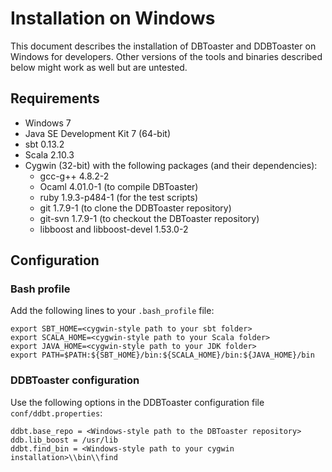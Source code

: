 # Installation on Windows

This document describes the installation of DBToaster and DDBToaster on Windows
for developers. Other versions of the tools and binaries described below might
work as well but are untested.

## Requirements
* Windows 7
* Java SE Development Kit 7 (64-bit)
* sbt 0.13.2
* Scala 2.10.3
* Cygwin (32-bit) with the following packages (and their dependencies):
   * gcc-g++ 4.8.2-2
   * Ocaml 4.01.0-1 (to compile DBToaster)
   * ruby 1.9.3-p484-1 (for the test scripts)
   * git 1.7.9-1 (to clone the DDBToaster repository)
   * git-svn 1.7.9-1 (to checkout the DBToaster repository)
   * libboost and libboost-devel 1.53.0-2

## Configuration

### Bash profile

Add the following lines to your `.bash_profile` file:

```
export SBT_HOME=<cygwin-style path to your sbt folder>
export SCALA_HOME=<cygwin-style path to your Scala folder>
export JAVA_HOME=<cygwin-style path to your JDK folder>
export PATH=$PATH:${SBT_HOME}/bin:${SCALA_HOME}/bin:${JAVA_HOME}/bin
```

### DDBToaster configuration

Use the following options in the DDBToaster configuration file
`conf/ddbt.properties`:

```
ddbt.base_repo = <Windows-style path to the DBToaster repository>
ddb.lib_boost = /usr/lib
ddbt.find_bin = <Windows-style path to your cygwin installation>\\bin\\find
```
